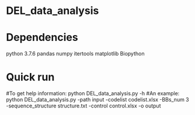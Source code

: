 # DEL_data_analysis
# Dependencies
python 3.7.6
pandas
numpy
itertools
matplotlib
Biopython
# Quick run
#To get help information:
python DEL_data_analysis.py -h
#An example:
python DEL_data_analysis.py -path input -codelist codelist.xlsx -BBs_num 3 -sequence_structure structure.txt -control control.xlsx -o output
